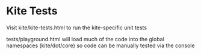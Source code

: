 # Kite Tests

Visit kite/kite-tests.html to run the kite-specific unit tests

tests/playground.html will load much of the code into the global namespaces (kite/dot/core) so code can be manually
tested via the console